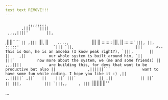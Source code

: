 ```yaml
---
test text REMOVE!!!
---
```

              ,,,,,,,,
           ,|||````||||
     ,,,,||||'        ||,
  ,||||`````          `||
,|||`                  |||,
||`     ....,           `|||
||     ::::::::           |||,
||     :::::::'           ``|||,
||,     :::::'               `|||
`||,                           |||      <-- This is Gon, he is an amoeba (I know peak right?),
 `|||,       ||          ||    ,||          our whole system is built around him,
   `||                        |||`          now more about the system, we (me and some friends)
    ||                   ,,,||||            are building this, for devs that want to be productive but also
    ||              ,||||||```              want to have some fun while coding. I hope you like it :)
   ,||          ,,|||||`
  ,||`   ||    |||`
 |||`          ||
,||            ||
||`            ||
|||,          |||
 `|||,,     , |||
   ``|||||||||"'

...